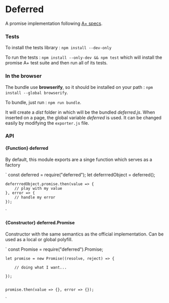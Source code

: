 # Deferred
A promise implementation following [A+ specs](https://promisesaplus.com/).

### Tests
To install the tests library : `npm install --dev-only`

To run the tests : `npm install --only-dev && npm test` which will install the promise A+ test suite and then run all of its tests.

### In the browser

The bundle use **browserify**, so it should be installed on your path : `npm install --global browserify`.

To bundle, just run : `npm run bundle`.

It will create a *dist* folder in which will be the bundled *deferred.js*. When inserted on a page, the global variable
*deferred* is used. It can be changed easily by modifying the `exporter.js` file.

### API

#### {Function} deferred

By default, this module exports are a singe function which serves as a factory

`
    const deferred = require("deferred");
    let deferrredObject = deferred();

    deferrredObject.promise.then(value => {
        // play with my value
    }, error => {
        // handle my error
    });

`

#### {Constructor} deferred.Promise

Constructor with the same semantics as the official implementation. Can be used as a local or global polyfill.

`
    const Promise = require("deferred").Promise;

    let promise = new Promise((resolve, reject) => {

        // doing what I want...

    });


    promise.then(value => {}, error => {});

`
